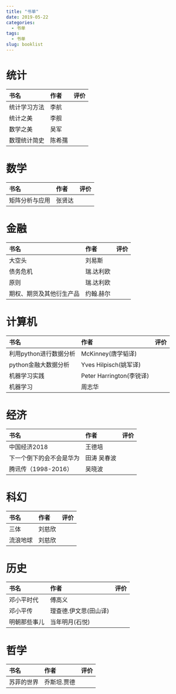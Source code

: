 ```yaml
---
title: "书单"
date: 2019-05-22
categories:
  - 书单
tags:
  - 书单
slug: booklist
---
```


# 统计

| 书名 | 作者 | 评价|
| :-----| :----| :----| 
| 统计学习方法 | 李航 | |
| 统计之美 | 李舰 | |
| 数学之美 | 吴军 | |
| 数理统计简史|陈希孺| | 

# 数学

| 书名 | 作者 | 评价|
| :-----| :----| :----| 
| 矩阵分析与应用 | 张贤达 | |


# 金融
| 书名 | 作者 | 评价|
| :-----| :----| :----| 
| 大空头 | 刘易斯 | |
| 债务危机 | 瑞.达利欧 | |
| 原则 | 瑞.达利欧 | |
| 期权、期货及其他衍生产品 | 约翰.赫尔 | |

# 计算机
| 书名 | 作者 | 评价|
| :-----| :----| :----| 
| 利用python进行数据分析 | McKinney(唐学韬译) | |
| python金融大数据分析 | Yves Hilpisch(姚军译) | |
| 机器学习实践 | Peter Harrington(李锐译) | |
| 机器学习 | 周志华 | |

# 经济
| 书名 | 作者 | 评价|
| :-----| :----| :----| 
| 中国经济2018 | 王德培 | |
| 下一个倒下的会不会是华为 | 田涛 吴春波||
| 腾讯传（1998-2016） | 吴晓波||

# 科幻
| 书名 | 作者 | 评价|
| :-----| :----| :----| 
| 三体 | 刘慈欣 | |
| 流浪地球 | 刘慈欣 | |

# 历史
| 书名 | 作者 | 评价|
| :-----| :----| :----| 
| 邓小平时代 | 傅高义 | |
| 邓小平传 | 理查德.伊文思(田山译) | |
| 明朝那些事儿 | 当年明月(石悦) | |

# 哲学
| 书名 | 作者 | 评价|
| :-----| :----| :----| 
| 苏菲的世界 | 乔斯坦.贾德 | |

